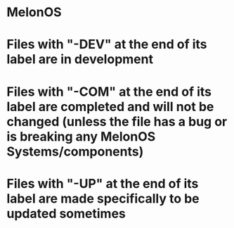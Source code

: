 # MelonOS
# Files with "-DEV" at the end of its label are in development
# Files with "-COM" at the end of its label are completed and will not be changed (unless the file has a bug or is breaking any MelonOS Systems/components)
# Files with "-UP" at the end of its label are made specifically to be updated sometimes
